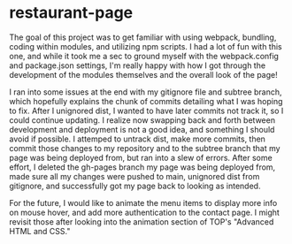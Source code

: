 # restaurant-page

The goal of this project was to get familiar with using webpack, bundling, coding within modules, and utilizing npm scripts. I had a lot of fun with this one, and while it took me a sec to ground myself with the webpack.config and package.json settings, I'm really happy with how I got through the development of the modules themselves and the overall look of the page! 

I ran into some issues at the end with my gitignore file and subtree branch, which hopefully explains the chunk of commits detailing what I was hoping to fix. After I unignored dist, I wanted to have later commits not track it, so I could continue updating. I realize now swapping back and forth between development and deployment is not a good idea, and something I should avoid if possible. I attemped to untrack dist, make more commits, then commit those changes to my repository and to the subtree branch that my page was being deployed from, but ran into a slew of errors. After some effort, I deleted the gh-pages branch my page was being deployed from, made sure all my changes were pushed to main, unignored dist from gitignore, and successfully got my page back to looking as intended.

For the future, I would like to animate the menu items to display more info on mouse hover, and add more authentication to the contact page. I might revisit those after looking into the animation section of TOP's "Advanced HTML and CSS."
